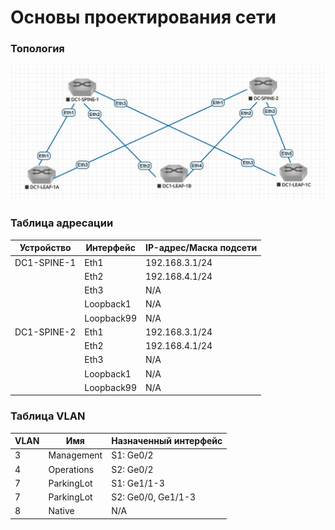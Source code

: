 # Основы проектирования сети
### Топология
![](https://github.com/devops-user/otus/blob/main/homeworks_dc/homework_03/images/topology.JPG)

### Таблица адресации
| Устройство | Интерфейс | IP-адрес/Маска подсети |
--- | --- | --- |
| DC1-SPINE-1 | Eth1 | 192.168.3.1/24 |
|  | Eth2 | 192.168.4.1/24 |
|  | Eth3 | N/A |
|  | Loopback1 | N/A |
|  | Loopback99 | N/A |
| DC1-SPINE-2 | Eth1 | 192.168.3.1/24 |
|  | Eth2 | 192.168.4.1/24 |
|  | Eth3 | N/A |
|  | Loopback1 | N/A |
|  | Loopback99 | N/A |


### Таблица VLAN
| VLAN | Имя | Назначенный интерфейс |
--- | --- | --- |
| 3 | Management | S1: Ge0/2 |
| 4 | Operations | S2: Ge0/2 |
| 7 | ParkingLot | S1: Ge1/1-3 |
| 7 | ParkingLot | S2: Ge0/0, Ge1/1-3 |
| 8 | Native | N/A |

